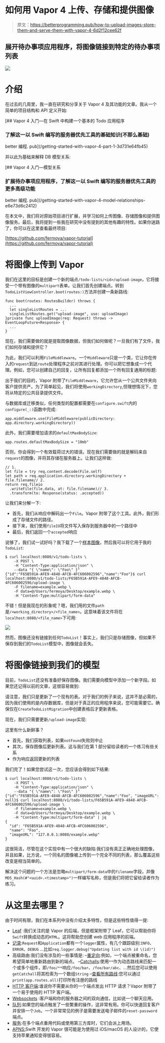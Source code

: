 # 如何用 Vapor 4 上传、存储和提供图像

> 原文：<https://betterprogramming.pub/how-to-upload-images-store-them-and-serve-them-with-vapor-4-6d2f12cee62f>

## 展开待办事项应用程序，将图像链接到特定的待办事项列表

![](img/e65d8681e5146783b12af4739dd82a5d.png)

# 介绍

在过去的几周里，我一直在研究和分享关于 Vapor 4 及其功能的文章。我从一个简单的项目结构和 API 定义开始:

[](/getting-started-with-vapor-4-part-1-3d731e64fb45) [## Vapor 4 入门—在 Swift 中构建一个基本的 Todo 应用程序

### 了解这一以 Swift 编写的服务器优先工具的基础知识(不那么基础)

better 编程. pub](/getting-started-with-vapor-4-part-1-3d731e64fb45) 

并以此为基础来解释 DB 模型关系:

[](/getting-started-with-vapor-4-model-relationships-e6e73d6c2412) [## Vapor 4 入门—模型关系

### 扩展待办事项应用程序，了解这一以 Swift 编写的服务器优先工具的更多高级功能

better 编程. pub](/getting-started-with-vapor-4-model-relationships-e6e73d6c2412) 

在本文中，我们将对原始项目进行扩展，并学习如何上传图像、存储图像和提供图像服务。最后，我将提到一些我在研究中没有提到的其他有趣的特性。如果你迷路了，你可以在这里查看最终项目:

[https://github.com/fermoya/vapor-tutorial](https://github.com/fermoya/vapor-tutorial)

# 将图像上传到 Vapor

我们在这里的目标是创建一个新的端点`/todo-lists/<id>/upload-image`，它将接受一个带有图像的`multipart`表单。让我们首先创建端点。转到`TodoListViewController.boot(routes:)`方法并创建一条新路线:

```
func boot(routes: RoutesBuilder) throws {
  ...
  let singleListRoutes = ...
  singleListRoutes.get("upload-image", use: uploadImage)
}private func uploadImage(req: Request) throws -> EventLoopFuture<Response> {
  ...
}
```

现在，我们需要做的就是提取图像数据，但我们如何做呢？一旦我们有了文件，我们如何存储和提供它？

为此，我们可以利用`FileMiddleware`。一个`Middleware`只是一个类，它让你在传入的`request`到达`route`处理程序之前对其进行处理。你可以把它想象成一个代理。例如，您可以创建自己的回复，让所有回复都添加一个所有回复通用的标题:

出于我们的目的，Vapor 附带了`FileMiddleware`，它允许您从一个公共文件夹向客户提供资产。为了简单起见，我们将使用`workingDirectory`,但理想情况下，您将从特定的公共目录提供文件。

与数据库或迁移类似，任何类型的配置都需要在`configure.swift`内的`configure(_:)`函数中完成:

```
app.middleware.use(FileMiddleware(publicDirectory: app.directory.workingDirectory))
```

此外，我们需要增加请求的`defaultMaxBodySize`:

```
app.routes.defaultMaxBodySize = "10mb"
```

否则，你会得到一个有效载荷过大的错误。现在我们需要做的就是解码来自`request`的图像，并将其存储在服务器上。让我们这样做:

```
// 1.
let file = try req.content.decode(File.self)
let path = req.application.directory.workingDirectory + file.filename// 2.
return req.fileio
  .writeFile(file.data, at: file.filename)// 3.
  .transform(to: Response(status: .accepted))
```

让我们来分解一下:

*   首先，我们从响应中解码出一个`File`。Vapor 附带了这个工具。此外，我们形成了存储文件的路径。
*   接下来，我们使用`fileIO`将文件写入保存到服务器中的一个路径中
*   最后，我们返回一个`accepted`响应

说够了，我们试一试好吗？我下载了一个[样本图像](https://www.hackingwithswift.com/uploads/vapor.png)，然后我可以将它用于我的`TodoList`:

```
$ curl localhost:8080/v1/todo-lists \
    -X POST \
    -H "Content-Type:application/json" \
    --data "{ \"name\": \"Foo\" }"
{"id":"F65B591A-AFE9-4848-AFCB-4FC606002596","name":"Foo"}$ curl localhost:8080/v1/todo-lists/F65B591A-AFE9-4848-AFCB-4FC606002596/upload-image \
    -F filename=example.webp \
    -F data=@/Users/fermoya/Desktop/example.webp \
    -H "Content-Type:multipart/form-data"
```

不错！但是我现在的形象呢？嗯，我们用的文件`path`是`/<working_directory>/<file_name>`。这意味着该文件将在`localhost:8080/<file_name>`下可用:

![](img/d212c4adbf33118d04b0f108323ece70.png)

然而，图像还没有链接到任何`TodoList`！事实上，我们只是存储图像，但如果不保存到我们的`TodoList`模型中，图像就会丢失。

# 将图像链接到我们的模型

目前，`TodoList`还没有准备好保存图像。我们需要向模型中添加一个新字段。如果您还记得以前的文章，这很容易做到:

请注意，我们只是更新了一个现有的表。对于我们的例子来说，这并不是必需的，因为我们使用的是内存数据库，但是对于真正的应用程序来说，您可能需要它。确保仅在`CreateTodoListMigration`中创建表格后才更新表格。

现在，我们只需要更新`/upload-image`实现:

这里有什么新鲜事？

*   首先，我们获取列表，如果`notFound`失败则中止
*   其次，保存图像后更新列表。这与我们在第 1 部分留给读者的一个练习有些关系
*   作为响应返回更新的列表

我们完了！如果您尝试这一次，您应该会得到如下结果:

```
$ curl localhost:8080/v1/todo-lists \
    -X POST \
    -H "Content-Type:application/json" \
    --data "{ \"name\": \"Foo\" }"
{"id":"F65B591A-AFE9-4848-AFCB-4FC606002596","name":"Foo", "imageURL": null}$ curl localhost:8080/v1/todo-lists/F65B591A-AFE9-4848-AFCB-4FC606002596/upload-image \
    -F filename=example.webp \
    -F data=@/Users/fermoya/Desktop/example.webp \
    -H "Content-Type:multipart/form-data" | jq
{
  "id": "F65B591A-AFE9-4848-AFCB-4FC606002596",
  "name": "Foo",
  "imageURL": "127.0.0.1:8080/example.webp"
}
```

这很简洁，尽管在这个实现中有一个很大的缺陷:我们没有真正正确地处理图像，并且如果，比方说，一个同名的图像被上传到一个完全不同的列表，那么覆盖这些改变是相当简单的。

解决这个问题的一个方法是忽略`multipart/form-data`中的`filename`字段，并像`MD5_Hash(#"<uuid>.<timestamp>")`一样编写名称，但是我们将把它留给读者作为练习。

# 从这里去哪里？

由于时间有限，我们在本系列中没有介绍太多特性，但是这些特性值得一提:

*   [Leaf](https://docs.vapor.codes/4.0/leaf/overview/) :我们关注的是 Vapor 的后端，但是框架附带了 Leaf，它可以帮助你将`Swift`转换成动态的`HTML`。这将帮助您创建 web 应用程序的前端。
*   [记录](https://docs.vapor.codes/4.0/logging/):`Request`和`Application`都有一个`logger`属性，有几个跟踪级别:`INFO`、`ERROR`、`DEBUG` …比如`req.logger.debug("Updating list with id \(id)")`
*   高级路由:我们没有涉及的一些事情是:
    –[重定向](https://docs.vapor.codes/4.0/routing/#redirections):例如，一个端点被重命名，您希望简单地重新路由到新的端点。
    –[Catchalls](https://docs.vapor.codes/4.0/routing/#catchall):使用`**`作为动态路线来匹配一个或多个组件，即`/foo/**`响应`/foo/bar`、`/foo/bar/abc`、…然后您可以使用`getCatchall`将其检索为一个数组`String`
    –[查看所有路线](https://docs.vapor.codes/4.0/routing/#viewing-routes):您可以通过`print(app.routes.all)`打印所有注册的路线
*   [HTTP 客户端](https://docs.vapor.codes/4.0/client/):谁说你不需要从你的一个端点发出 HTTP 请求？Vapor 附带了一个易于使用的 HTTP 客户端。
*   [Websockets](https://docs.vapor.codes/4.0/websockets/) :客户端和你的服务器之间的双向通信，比如说一个聊天应用。
*   [队列](https://docs.vapor.codes/4.0/queues/):如果您的端点触发了一些繁重的操作，这非常有用。你可以快速回复客户并安排一个`Job`。一个非常常见的例子是需要发送电子邮件的`reset-password`端点。
*   [服务](https://docs.vapor.codes/4.0/services/):在多个端点重用代码或使用第三方库时，它们会派上用场。
*   [APNS:](https://docs.vapor.codes/4.0/apns/)Swift 开发的 Vapor 很可能是为使用过 iOS/macOS 的人设计的，它使支持苹果通知变得很容易。